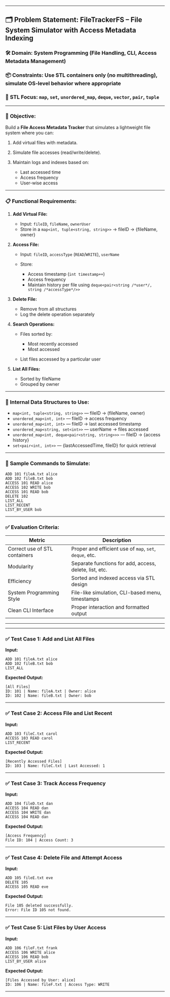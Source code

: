 
---

## 🗂️ **Problem Statement: FileTrackerFS – File System Simulator with Access Metadata Indexing**

### 🛠️ **Domain:** System Programming (File Handling, CLI, Access Metadata Management)

### 📦 **Constraints:** Use **STL containers only** (no multithreading), simulate OS-level behavior where appropriate

### 🧰 **STL Focus:** `map`, `set`, `unordered_map`, `deque`, `vector`, `pair`, `tuple`

---

### 🚀 **Objective:**

Build a **File Access Metadata Tracker** that simulates a lightweight file system where you can:

1. Add virtual files with metadata.
2. Simulate file accesses (read/write/delete).
3. Maintain logs and indexes based on:

   * Last accessed time
   * Access frequency
   * User-wise access

---

### 📋 **Functional Requirements:**

1. **Add Virtual File:**

   * Input: `fileID`, `fileName`, `ownerUser`
   * Store in a `map<int, tuple<string, string>>` → fileID → {fileName, owner}

2. **Access File:**

   * Input: `fileID`, `accessType` (`READ`/`WRITE`), `userName`
   * Store:

     * Access timestamp (`int timestamp++`)
     * Access frequency
     * Maintain history per file using `deque<pair<string /*user*/, string /*accessType*/>>`

3. **Delete File:**

   * Remove from all structures
   * Log the delete operation separately

4. **Search Operations:**

   * Files sorted by:

     * Most recently accessed
     * Most accessed
   * List files accessed by a particular user

5. **List All Files:**

   * Sorted by fileName
   * Grouped by owner

---

### 🧠 **Internal Data Structures to Use:**

* `map<int, tuple<string, string>>` — fileID → (fileName, owner)
* `unordered_map<int, int>` — fileID → access frequency
* `unordered_map<int, int>` — fileID → last accessed timestamp
* `unordered_map<string, set<int>>` — userName → files accessed
* `unordered_map<int, deque<pair<string, string>>>` — fileID → {access history}
* `set<pair<int, int>>` — {lastAccessedTime, fileID} for quick retrieval

---

### 🎯 **Sample Commands to Simulate:**

```
ADD 101 fileA.txt alice
ADD 102 fileB.txt bob
ACCESS 101 READ alice
ACCESS 102 WRITE bob
ACCESS 101 READ bob
DELETE 102
LIST_ALL
LIST_RECENT
LIST_BY_USER bob
```

---

### ✅ **Evaluation Criteria:**

| Metric                        | Description                                             |
| ----------------------------- | ------------------------------------------------------- |
| Correct use of STL containers | Proper and efficient use of `map`, `set`, `deque`, etc. |
| Modularity                    | Separate functions for add, access, delete, list, etc.  |
| Efficiency                    | Sorted and indexed access via STL design                |
| System Programming Style      | File-like simulation, CLI-based menu, timestamps        |
| Clean CLI Interface           | Proper interaction and formatted output                 |

---

---

### ✅ **Test Case 1: Add and List All Files**

**Input:**

```
ADD 101 fileA.txt alice
ADD 102 fileB.txt bob
LIST_ALL
```

**Expected Output:**

```
[All Files]
ID: 101 | Name: fileA.txt | Owner: alice
ID: 102 | Name: fileB.txt | Owner: bob
```

---

### ✅ **Test Case 2: Access File and List Recent**

**Input:**

```
ADD 103 fileC.txt carol
ACCESS 103 READ carol
LIST_RECENT
```

**Expected Output:**

```
[Recently Accessed Files]
ID: 103 | Name: fileC.txt | Last Accessed: 1
```

---

### ✅ **Test Case 3: Track Access Frequency**

**Input:**

```
ADD 104 fileD.txt dan
ACCESS 104 READ dan
ACCESS 104 WRITE dan
ACCESS 104 READ dan
```

**Expected Output:**

```
[Access Frequency]
File ID: 104 | Access Count: 3
```

---

### ✅ **Test Case 4: Delete File and Attempt Access**

**Input:**

```
ADD 105 fileE.txt eve
DELETE 105
ACCESS 105 READ eve
```

**Expected Output:**

```
File 105 deleted successfully.
Error: File ID 105 not found.
```

---

### ✅ **Test Case 5: List Files by User Access**

**Input:**

```
ADD 106 fileF.txt frank
ACCESS 106 WRITE alice
ACCESS 106 READ bob
LIST_BY_USER alice
```

**Expected Output:**

```
[Files Accessed by User: alice]
ID: 106 | Name: fileF.txt | Access Type: WRITE
```

---

